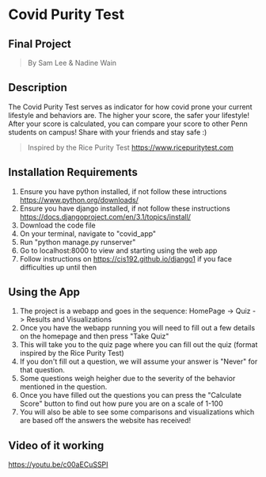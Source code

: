 # Covid Purity Test
## Final Project
> By Sam Lee & Nadine Wain

## Description
The Covid Purity Test serves as indicator for how covid prone your current lifestyle and behaviors are.
The higher your score, the safer your lifestyle! 
After your score is calculated, you can compare your score to other Penn students on campus! Share with your friends and stay safe :) 
> Inspired by the Rice Purity Test https://www.ricepuritytest.com
 
## Installation Requirements
1. Ensure you have python installed, if not follow these intructions https://www.python.org/downloads/
2. Ensure you have django installed, if not follow these instructions https://docs.djangoproject.com/en/3.1/topics/install/
3. Download the code file
4. On your terminal, navigate to "covid_app"
5. Run "python manage.py runserver" 
6. Go to localhost:8000 to view and starting using the web app
7. Follow instructions on https://cis192.github.io/django1 if you face difficulties up until then

## Using the App

1. The project is a webapp and goes in the sequence: HomePage -> Quiz -> Results and Visualizations
2. Once you have the webapp running you will need to fill out a few details on the homepage and then press "Take Quiz"
3. This will take you to the quiz page where you can fill out the quiz (format inspired by the Rice Purity Test)
4. If you don't fill out a question, we will assume your answer is "Never" for that question.
5. Some questions weigh heigher due to the severity of the behavior mentioned in the question.
5. Once you have filled out the questions you can press the "Calculate Score" button to find out how pure you are on a scale of 1-100
6. You will also be able to see some comparisons and visualizations which are based off the answers the website has received!


## Video of it working

https://youtu.be/c00aECuSSPI 
